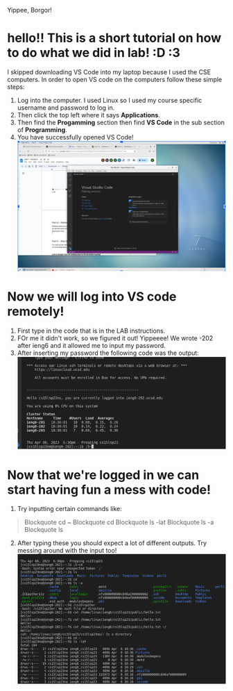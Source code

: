 Yippee, Borgor!
# hello!! This is a short tutorial on how to do what we did in lab! :D :3
I skipped downloading VS Code into my laptop because I used the CSE computers. In order to open VS code on the computers follow these simple steps:
1. Log into the computer. I used Linux so I used my course specific username and password to log in. 
2. Then click the top left where it says **Applications**.
3. Then find the **Progamming** section then find **VS Code** in the sub section of **Programming**.
4. You have successfully opened VS Code!
![image](Vscode.png)
# Now we will log into VS code remotely!
1. First type in the code that is in the LAB instructions. 
2. FOr me it didn't work, so we figured it out! Yippeeee! We wrote -202 after ieng6 and it allowed me to input my password.
3. After inserting my password the following code was the output:
![image](Loggingin.png)
# Now that we're logged in we can start having fun a mess with code!
1. Try inputting certain commands like:
>Blockquote cd ~
>Blockquote cd
>Blockquote ls -lat
>Blockquote ls -a
>Blockquote ls <directory>
2. After typing these you should expect a lot of different outputs.
Try messing around with the input too!
![image](tryingcommands.png)

